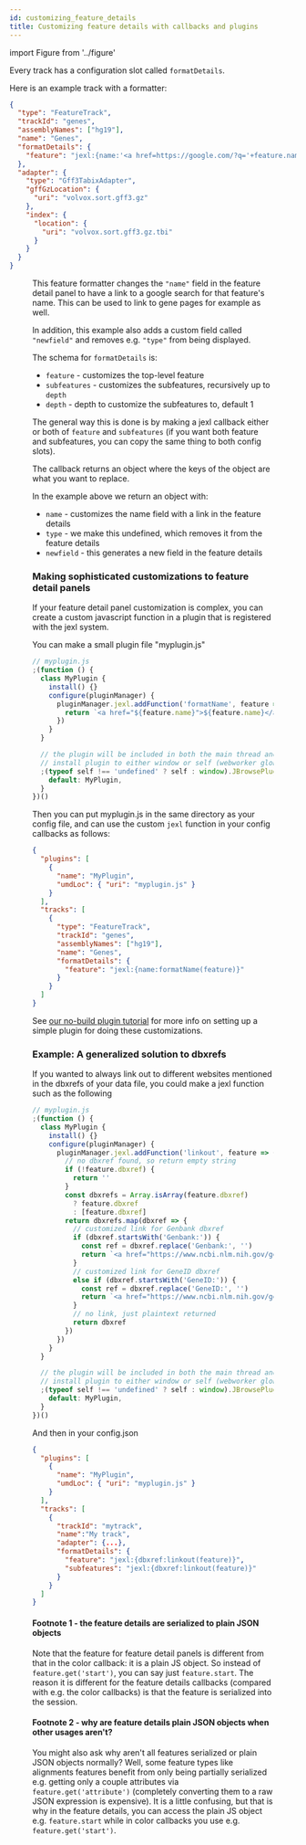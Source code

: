 ```yaml
---
id: customizing_feature_details
title: Customizing feature details with callbacks and plugins
---
```


import Figure from '../figure'

Every track has a configuration slot called `formatDetails`.

Here is an example track with a formatter:

```json
{
  "type": "FeatureTrack",
  "trackId": "genes",
  "assemblyNames": ["hg19"],
  "name": "Genes",
  "formatDetails": {
    "feature": "jexl:{name:'<a href=https://google.com/?q='+feature.name+'>'+feature.name+'</a>',newfield:'Custom contents here: '+feature.name,type:undefined }"
  },
  "adapter": {
    "type": "Gff3TabixAdapter",
    "gffGzLocation": {
      "uri": "volvox.sort.gff3.gz"
    },
    "index": {
      "location": {
        "uri": "volvox.sort.gff3.gz.tbi"
      }
    }
  }
}
```

<Figure src="/img/customized_feature_details.png" caption="Example screenshot showing customized feature detail panel with links"/>

This feature formatter changes the `"name"` field in the feature detail panel to
have a link to a google search for that feature's name. This can be used to link
to gene pages for example as well.

In addition, this example also adds a custom field called `"newfield"` and
removes e.g. `"type"` from being displayed.

The schema for `formatDetails` is:

- `feature` - customizes the top-level feature
- `subfeatures` - customizes the subfeatures, recursively up to `depth`
- `depth` - depth to customize the subfeatures to, default 1

The general way this is done is by making a jexl callback either or both of
`feature` and `subfeatures` (if you want both feature and subfeatures, you can
copy the same thing to both config slots).

The callback returns an object where the keys of the object are what you want to
replace.

In the example above we return an object with:

- `name` - customizes the name field with a link in the feature details
- `type` - we make this undefined, which removes it from the feature details
- `newfield` - this generates a new field in the feature details

### Making sophisticated customizations to feature detail panels

If your feature detail panel customization is complex, you can create a custom
javascript function in a plugin that is registered with the jexl system.

You can make a small plugin file "myplugin.js"

```js
// myplugin.js
;(function () {
  class MyPlugin {
    install() {}
    configure(pluginManager) {
      pluginManager.jexl.addFunction('formatName', feature => {
        return `<a href="${feature.name}">${feature.name}</a>`
      })
    }
  }

  // the plugin will be included in both the main thread and web worker, so
  // install plugin to either window or self (webworker global scope)
  ;(typeof self !== 'undefined' ? self : window).JBrowsePluginMyPlugin = {
    default: MyPlugin,
  }
})()
```

Then you can put myplugin.js in the same directory as your config file, and can
use the custom `jexl` function in your config callbacks as follows:

```json
{
  "plugins": [
    {
      "name": "MyPlugin",
      "umdLoc": { "uri": "myplugin.js" }
    }
  ],
  "tracks": [
    {
      "type": "FeatureTrack",
      "trackId": "genes",
      "assemblyNames": ["hg19"],
      "name": "Genes",
      "formatDetails": {
        "feature": "jexl:{name:formatName(feature)}"
      }
    }
  ]
}
```

See [our no-build plugin tutorial](/docs/tutorials/no_build_plugin_tutorial/)
for more info on setting up a simple plugin for doing these customizations.

### Example: A generalized solution to dbxrefs

If you wanted to always link out to different websites mentioned in the dbxrefs
of your data file, you could make a jexl function such as the following

```js
// myplugin.js
;(function () {
  class MyPlugin {
    install() {}
    configure(pluginManager) {
      pluginManager.jexl.addFunction('linkout', feature => {
        // no dbxref found, so return empty string
        if (!feature.dbxref) {
          return ''
        }
        const dbxrefs = Array.isArray(feature.dbxref)
          ? feature.dbxref
          : [feature.dbxref]
        return dbxrefs.map(dbxref => {
          // customized link for Genbank dbxref
          if (dbxref.startsWith('Genbank:')) {
            const ref = dbxref.replace('Genbank:', '')
            return `<a href="https://www.ncbi.nlm.nih.gov/gene/?term=${ref}">${dbxref}</a>`
          }
          // customized link for GeneID dbxref
          else if (dbxref.startsWith('GeneID:')) {
            const ref = dbxref.replace('GeneID:', '')
            return `<a href="https://www.ncbi.nlm.nih.gov/gene/?term=${ref}">${dbxref}</a>`
          }
          // no link, just plaintext returned
          return dbxref
        })
      })
    }
  }

  // the plugin will be included in both the main thread and web worker, so
  // install plugin to either window or self (webworker global scope)
  ;(typeof self !== 'undefined' ? self : window).JBrowsePluginMyPlugin = {
    default: MyPlugin,
  }
})()
```

And then in your config.json

```json
{
  "plugins": [
    {
      "name": "MyPlugin",
      "umdLoc": { "uri": "myplugin.js" }
    }
  ],
  "tracks": [
    {
      "trackId": "mytrack",
      "name":"My track",
      "adapter": {...},
      "formatDetails": {
        "feature": "jexl:{dbxref:linkout(feature)}",
        "subfeatures": "jexl:{dbxref:linkout(feature)}"
      }
    }
  ]
}
```

#### Footnote 1 - the feature details are serialized to plain JSON objects

Note that the feature for feature detail panels is different from that in the
color callback: it is a plain JS object. So instead of `feature.get('start')`,
you can say just `feature.start`. The reason it is different for the feature
details callbacks (compared with e.g. the color callbacks) is that the feature
is serialized into the session.

#### Footnote 2 - why are feature details plain JSON objects when other usages aren't?

You might also ask why aren't all features serialized or plain JSON objects
normally? Well, some feature types like alignments features benefit from only
being partially serialized e.g. getting only a couple attributes via
`feature.get('attribute')` (completely converting them to a raw JSON expression
is expensive). It is a little confusing, but that is why in the feature details,
you can access the plain JS object e.g. `feature.start` while in color callbacks
you use e.g. `feature.get('start')`.
